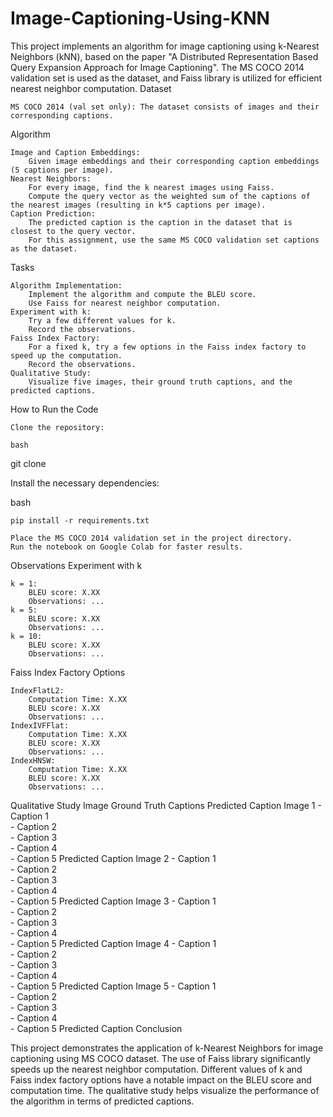 # Image-Captioning-Using-KNN

This project implements an algorithm for image captioning using k-Nearest Neighbors (kNN), based on the paper "A Distributed Representation Based Query Expansion Approach for Image Captioning". The MS COCO 2014 validation set is used as the dataset, and Faiss library is utilized for efficient nearest neighbor computation.
Dataset

    MS COCO 2014 (val set only): The dataset consists of images and their corresponding captions.

Algorithm

    Image and Caption Embeddings:
        Given image embeddings and their corresponding caption embeddings (5 captions per image).
    Nearest Neighbors:
        For every image, find the k nearest images using Faiss.
        Compute the query vector as the weighted sum of the captions of the nearest images (resulting in k*5 captions per image).
    Caption Prediction:
        The predicted caption is the caption in the dataset that is closest to the query vector.
        For this assignment, use the same MS COCO validation set captions as the dataset.

Tasks

    Algorithm Implementation:
        Implement the algorithm and compute the BLEU score.
        Use Faiss for nearest neighbor computation.
    Experiment with k:
        Try a few different values for k.
        Record the observations.
    Faiss Index Factory:
        For a fixed k, try a few options in the Faiss index factory to speed up the computation.
        Record the observations.
    Qualitative Study:
        Visualize five images, their ground truth captions, and the predicted captions.

How to Run the Code

    Clone the repository:

    bash

git clone <repository-url>

Install the necessary dependencies:

bash

    pip install -r requirements.txt

    Place the MS COCO 2014 validation set in the project directory.
    Run the notebook on Google Colab for faster results.

Observations
Experiment with k

    k = 1:
        BLEU score: X.XX
        Observations: ...
    k = 5:
        BLEU score: X.XX
        Observations: ...
    k = 10:
        BLEU score: X.XX
        Observations: ...

Faiss Index Factory Options

    IndexFlatL2:
        Computation Time: X.XX
        BLEU score: X.XX
        Observations: ...
    IndexIVFFlat:
        Computation Time: X.XX
        BLEU score: X.XX
        Observations: ...
    IndexHNSW:
        Computation Time: X.XX
        BLEU score: X.XX
        Observations: ...

Qualitative Study
Image	Ground Truth Captions	Predicted Caption
Image 1	- Caption 1 <br> - Caption 2 <br> - Caption 3 <br> - Caption 4 <br> - Caption 5	Predicted Caption
Image 2	- Caption 1 <br> - Caption 2 <br> - Caption 3 <br> - Caption 4 <br> - Caption 5	Predicted Caption
Image 3	- Caption 1 <br> - Caption 2 <br> - Caption 3 <br> - Caption 4 <br> - Caption 5	Predicted Caption
Image 4	- Caption 1 <br> - Caption 2 <br> - Caption 3 <br> - Caption 4 <br> - Caption 5	Predicted Caption
Image 5	- Caption 1 <br> - Caption 2 <br> - Caption 3 <br> - Caption 4 <br> - Caption 5	Predicted Caption
Conclusion

This project demonstrates the application of k-Nearest Neighbors for image captioning using MS COCO dataset. The use of Faiss library significantly speeds up the nearest neighbor computation. Different values of k and Faiss index factory options have a notable impact on the BLEU score and computation time. The qualitative study helps visualize the performance of the algorithm in terms of predicted captions.
